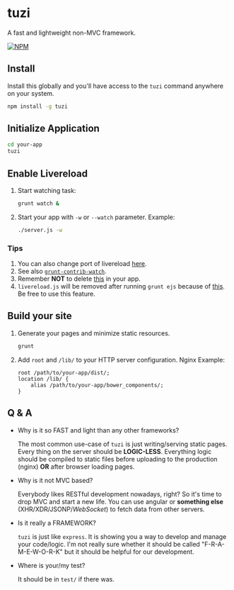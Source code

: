 tuzi
====

A fast and lightweight non-MVC framework.

[![NPM](https://nodei.co/npm/tuzi.png?downloads=true)](https://nodei.co/npm/tuzi/)

## Install

Install this globally and you'll have access to the `tuzi` command anywhere on your system.

```sh
npm install -g tuzi
```

## Initialize Application

```sh
cd your-app
tuzi
```

## Enable Livereload

1. Start watching task:

   ```sh
   grunt watch &
   ```

2. Start your app with `-w` or `--watch` parameter. Example:

   ```sh
   ./server.js -w
   ```

### Tips

1. You can also change port of livereload [here](./Gruntfile.js#L10).
2. See also [`grunt-contrib-watch`](https://github.com/gruntjs/grunt-contrib-watch#optionslivereload).
3. Remember **NOT** to delete [this](./public/partial/scripts.html#L3) in your app.
4. `livereload.js` will be removed after running `grunt ejs` because of [this](./Gruntfile.js#L39).
   Be free to use this feature.


## Build your site

1. Generate your pages and minimize static resources.

   ```sh
   grunt
   ```

2. Add `root` and `/lib/` to your HTTP server configuration. Nginx Example:

   ```nginx
   root /path/to/your-app/dist/;
   location /lib/ {
       alias /path/to/your-app/bower_components/;
   }
   ```

## Q & A

 * Why is it so FAST and light than any other frameworks?

   The most common use-case of `tuzi` is just writing/serving static
   pages. Every thing on the server should be **LOGIC-LESS**. 
   Everything logic should be compiled to static files before uploading
   to the production (nginx) **OR** after browser loading pages.

 * Why is it not MVC based?

   Everybody likes RESTful development nowadays, right? So it's time to
   drop MVC and start a new life. You can use angular or **something else**
   (XHR/XDR/JSONP/*WebSocket*) to fetch data from other servers.

 * Is it really a FRAMEWORK?

   `tuzi` is just like `express`. It is showing you a way to develop and
   manage your code/logic. I'm not really sure whether it should be called
   "F-R-A-M-E-W-O-R-K" but it should be helpful for our development.
 
 * Where is your/my test?

   It should be in `test/` if there was.
